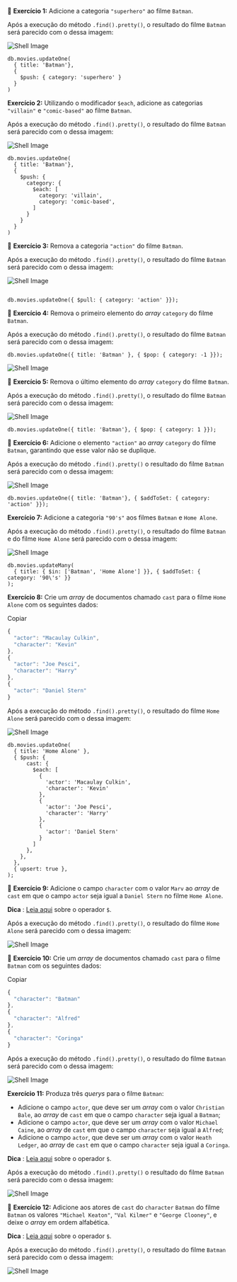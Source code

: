 🚀 **Exercício 1:** Adicione a categoria `"superhero"` ao filme `Batman`.

Após a execução do método `.find().pretty()`, o resultado do filme `Batman` será parecido com o dessa imagem:

![Shell Image](https://assets.app.betrybe.com/back-end/mongodb/complex-updates/images/ex1-be6de5791e461b149a149efdb81b8731.png)

```
db.movies.updateOne(
  { title: 'Batman'},
  { 
    $push: { category: 'superhero' }
  }
)
```

**Exercício 2:** Utilizando o modificador `$each`, adicione as categorias `"villain"` e `"comic-based"` ao filme `Batman`.

Após a execução do método `.find().pretty()`, o resultado do filme `Batman` será parecido com o dessa imagem:

![Shell Image](https://assets.app.betrybe.com/back-end/mongodb/complex-updates/images/ex2-4e7e0964cd8a9a6c4d66620f2052d7f6.png)

```
db.movies.updateOne(
  { title: 'Batman'},
  { 
    $push: { 
      category: {
        $each: [
          category: 'villain',
          category: 'comic-based',
        ]
      }
    }
  }
)
```

🚀 **Exercício 3:** Remova a categoria `"action"` do filme `Batman`.

Após a execução do método `.find().pretty()`, o resultado do filme `Batman` será parecido com o dessa imagem:

![Shell Image](https://assets.app.betrybe.com/back-end/mongodb/complex-updates/images/ex3-734d650ffb208e2560e330fe090adb60.png)

```

db.movies.updateOne({ $pull: { category: 'action' }});
```

🚀 **Exercício 4:** Remova o primeiro elemento do *array* `category` do filme `Batman`.

Após a execução do método `.find().pretty()`, o resultado do filme `Batman` será parecido com o dessa imagem:

```
db.movies.updateOne({ title: 'Batman' }, { $pop: { category: -1 }});
```

![Shell Image](https://assets.app.betrybe.com/back-end/mongodb/complex-updates/images/ex4-dfde1c0e79adc538f154db879909ac6e.png)

🚀 **Exercício 5:** Remova o último elemento do *array* `category` do filme `Batman`.

Após a execução do método `.find().pretty()`, o resultado do filme `Batman` será parecido com o dessa imagem:

![Shell Image](https://assets.app.betrybe.com/back-end/mongodb/complex-updates/images/ex5-e94ea6ff4d4813f0bf4d1626c495db04.png)

```
db.movies.updateOne({ title: 'Batman'}, { $pop: { category: 1 }});
```

🚀 **Exercício 6:** Adicione o elemento `"action"` ao *array* `category` do filme `Batman`, garantindo que esse valor não se duplique.

Após a execução do método `.find().pretty()` o resultado do filme `Batman` será parecido com o dessa imagem:

![Shell Image](https://assets.app.betrybe.com/back-end/mongodb/complex-updates/images/ex6-e57ad8e1f37acbdb8e0800474b9d44e4.png)

```
db.movies.updateOne({ title: 'Batman'}, { $addToSet: { category: 'action' }});
```

**Exercício 7:** Adicione a categoria `"90's"` aos filmes `Batman` e `Home Alone`.

Após a execução do método `.find().pretty()`, o resultado do filme `Batman` e do filme `Home Alone` será parecido com o dessa imagem:

![Shell Image](https://assets.app.betrybe.com/back-end/mongodb/complex-updates/images/ex7-447424764b48a989e6ccb1b9baa8c70d.png)

```
db.movies.updateMany(
  { title: { $in: ['Batman', 'Home Alone'] }}, { $addToSet: { category: '90\'s' }}
);
```

**Exercício 8:** Crie um *array* de documentos chamado `cast` para o filme `Home Alone` com os seguintes dados:

Copiar

```javascript
{
  "actor": "Macaulay Culkin",
  "character": "Kevin"
},
{
  "actor": "Joe Pesci",
  "character": "Harry"
},
{
  "actor": "Daniel Stern"
}
```

Após a execução do método `.find().pretty()`, o resultado do filme `Home Alone` será parecido com o dessa imagem:

![Shell Image](https://assets.app.betrybe.com/back-end/mongodb/complex-updates/images/ex8-5e72173bf664e563fc58edb77f80c197.png)

```
db.movies.updateOne(
  { title: 'Home Alone' }, 
  { $push: { 
      cast: {
        $each: [
          {
            'actor': 'Macaulay Culkin',
            'character': 'Kevin'
          },
          {
            'actor': 'Joe Pesci',
            'character': 'Harry'
          },
          {
            'actor': 'Daniel Stern'
          } 
        ]
      },
    },
  },
  { upsert: true },
);

```

🚀 **Exercício 9:** Adicione o campo `character` com o valor `Marv` ao *array* de `cast` em que o campo `actor` seja igual a `Daniel Stern` no filme `Home Alone`.

 **Dica** : [Leia aqui](https://docs.mongodb.com/manual/reference/operator/update/positional/) sobre o operador `$`.

Após a execução do método `.find().pretty()`, o resultado do filme `Home Alone` será parecido com o dessa imagem:

![Shell Image](https://assets.app.betrybe.com/back-end/mongodb/complex-updates/images/ex9-17900f045cc4c5b86ddda2a3de475e4d.png)

🚀 **Exercício 10:** Crie um *array* de documentos chamado `cast` para o filme `Batman` com os seguintes dados:

Copiar

```javascript
{
  "character": "Batman"
},
{
  "character": "Alfred"
},
{
  "character": "Coringa"
}
```

Após a execução do método `.find().pretty()`, o resultado do filme `Batman` será parecido com o dessa imagem:

![Shell Image](https://assets.app.betrybe.com/back-end/mongodb/complex-updates/images/ex10-aa8e2335f8f723259a6d6fb409584cc3.png)

**Exercício 11:** Produza três *querys* para o filme `Batman`:

* Adicione o campo `actor`, que deve ser um *array* com o valor `Christian Bale`, ao *array* de `cast` em que o campo `character` seja igual a `Batman`;
* Adicione o campo `actor`, que deve ser um *array* com o valor `Michael Caine`, ao *array* de `cast` em que o campo `character` seja igual a `Alfred`;
* Adicione o campo `actor`, que deve ser um *array* com o valor `Heath Ledger`, ao *array* de `cast` em que o campo `character` seja igual a `Coringa`.

 **Dica** : [Leia aqui](https://docs.mongodb.com/manual/reference/operator/update/positional/) sobre o operador `$`.

Após a execução do método `.find().pretty()` o resultado do filme `Batman` será parecido com o dessa imagem:

![Shell Image](https://assets.app.betrybe.com/back-end/mongodb/complex-updates/images/ex11-3149adea4236b717af8668bd6bf164fe.png)

🚀 **Exercício 12:** Adicione aos atores de `cast` do `character` `Batman` do filme `Batman` os valores `"Michael Keaton"`, `"Val Kilmer"` e `"George Clooney"`, e deixe o *array* em ordem alfabética.

 **Dica** : [Leia aqui](https://docs.mongodb.com/manual/reference/operator/update/positional/) sobre o operador `$`.

Após a execução do método `.find().pretty()`, o resultado do filme `Batman` será parecido com o dessa imagem:

![Shell Image](https://assets.app.betrybe.com/back-end/mongodb/complex-updates/images/ex12-25309b91e380da91ebaf06655851da3e.png)
